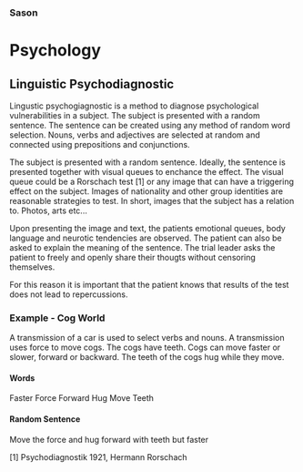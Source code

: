 ### Sason
# Psychology

## Linguistic Psychodiagnostic

Lingustic psychogiagnostic is a method to diagnose psychological vulnerabilities in a subject. The subject is presented with a random sentence. The sentence can be created using any method of random word selection. Nouns, verbs and adjectives are selected at random and connected using prepositions and conjunctions.

The subject is presented with a random sentence. Ideally, the sentence is presented together with visual queues to enchance the effect. The visual queue could be a Rorschach test [1] or any image that can have a triggering effect on the subject. Images of nationality and other group identities are reasonable strategies to test. In short, images that the subject has a relation to. Photos, arts etc...

Upon presenting the image and text, the patients emotional queues, body language and neurotic tendencies are observed. The patient can also be asked to explain the meaning of the sentence. The trial leader asks the patient to freely and openly share their thougts without censoring themselves. 

For this reason it is important that the patient knows that results of the test does not lead to repercussions.

### Example - Cog World
A transmission of a car is used to select verbs and nouns. A transmission uses force to move cogs. The cogs have teeth. Cogs can move faster or slower, forward or backward. The teeth of the cogs hug while they move. 

#### Words
Faster
Force
Forward 
Hug
Move
Teeth

#### Random Sentence
Move the force and hug forward with teeth but faster

[1] Psychodiagnostik 1921, Hermann Rorschach
